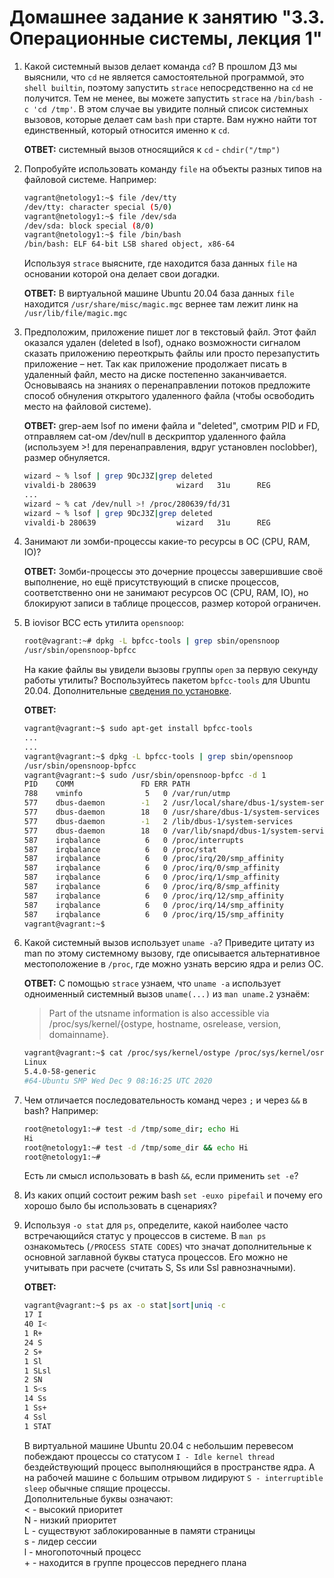# Домашнее задание к занятию "3.3. Операционные системы, лекция 1"

1. Какой системный вызов делает команда `cd`? В прошлом ДЗ мы выяснили, что `cd` не является самостоятельной  программой, это `shell builtin`, поэтому запустить `strace` непосредственно на `cd` не получится. Тем не менее, вы можете запустить `strace` на `/bin/bash -c 'cd /tmp'`. В этом случае вы увидите полный список системных вызовов, которые делает сам `bash` при старте. Вам нужно найти тот единственный, который относится именно к `cd`.  

    __ОТВЕТ:__ системный вызов относящийся к `cd` - `chdir("/tmp")`  

2. Попробуйте использовать команду `file` на объекты разных типов на файловой системе. Например:

    ```bash
    vagrant@netology1:~$ file /dev/tty
    /dev/tty: character special (5/0)
    vagrant@netology1:~$ file /dev/sda
    /dev/sda: block special (8/0)
    vagrant@netology1:~$ file /bin/bash
    /bin/bash: ELF 64-bit LSB shared object, x86-64
    ```

    Используя `strace` выясните, где находится база данных `file` на основании которой она делает свои догадки.  

    __ОТВЕТ:__ В виртуальной машине Ubuntu 20.04 база данных `file` находится `/usr/share/misc/magic.mgc` вернее там лежит линк на `/usr/lib/file/magic.mgc`  

3. Предположим, приложение пишет лог в текстовый файл. Этот файл оказался удален (deleted в lsof), однако возможности сигналом сказать приложению переоткрыть файлы или просто перезапустить приложение – нет. Так как приложение продолжает писать в удаленный файл, место на диске постепенно заканчивается. Основываясь на знаниях о перенаправлении потоков предложите способ обнуления открытого удаленного файла (чтобы освободить место на файловой системе).  

    __ОТВЕТ:__ grep-аем lsof по имени файла и "deleted", смотрим PID и FD, отправляем cat-ом /dev/null в дескриптор удаленного файла (используем >! для перенаправления, вдруг установлен noclobber), размер обнуляется.

    ```bash
    wizard ~ % lsof | grep 9DcJ3Z|grep deleted
    vivaldi-b 280639                  wizard   31u      REG                8,2    2101329    2097522 /tmp/..com.vivaldi.Vivaldi.9DcJ3Z (deleted)
    ...
    wizard ~ % cat /dev/null >! /proc/280639/fd/31
    wizard ~ % lsof | grep 9DcJ3Z|grep deleted
    vivaldi-b 280639                  wizard   31u      REG                8,2          0    2097522 /tmp/..com.vivaldi.Vivaldi.9DcJ3Z (deleted)
    ```

4. Занимают ли зомби-процессы какие-то ресурсы в ОС (CPU, RAM, IO)?  

    __ОТВЕТ:__ Зомби-процессы это дочерние процессы завершившие своё выполнение, но ещё присутствующий в списке процессов, соответственно они не занимают ресурсов ОС (CPU, RAM, IO), но блокируют записи в таблице процессов, размер которой ограничен.

5. В iovisor BCC есть утилита `opensnoop`:

    ```bash
    root@vagrant:~# dpkg -L bpfcc-tools | grep sbin/opensnoop
    /usr/sbin/opensnoop-bpfcc
    ```

    На какие файлы вы увидели вызовы группы `open` за первую секунду работы утилиты? Воспользуйтесь пакетом `bpfcc-tools` для Ubuntu 20.04. Дополнительные [сведения по установке](https://github.com/iovisor/bcc/blob/master/INSTALL.md).  

    __ОТВЕТ:__

    ```bash
    vagrant@vagrant:~$ sudo apt-get install bpfcc-tools
    ...
    ...
    vagrant@vagrant:~$ dpkg -L bpfcc-tools | grep sbin/opensnoop
    /usr/sbin/opensnoop-bpfcc
    vagrant@vagrant:~$ sudo /usr/sbin/opensnoop-bpfcc -d 1
    PID    COMM               FD ERR PATH
    788    vminfo              5   0 /var/run/utmp
    577    dbus-daemon        -1   2 /usr/local/share/dbus-1/system-services
    577    dbus-daemon        18   0 /usr/share/dbus-1/system-services
    577    dbus-daemon        -1   2 /lib/dbus-1/system-services
    577    dbus-daemon        18   0 /var/lib/snapd/dbus-1/system-services/
    587    irqbalance          6   0 /proc/interrupts
    587    irqbalance          6   0 /proc/stat
    587    irqbalance          6   0 /proc/irq/20/smp_affinity
    587    irqbalance          6   0 /proc/irq/0/smp_affinity
    587    irqbalance          6   0 /proc/irq/1/smp_affinity
    587    irqbalance          6   0 /proc/irq/8/smp_affinity
    587    irqbalance          6   0 /proc/irq/12/smp_affinity
    587    irqbalance          6   0 /proc/irq/14/smp_affinity
    587    irqbalance          6   0 /proc/irq/15/smp_affinity
    vagrant@vagrant:~$
    ```

6. Какой системный вызов использует `uname -a`? Приведите цитату из man по этому системному вызову, где описывается альтернативное местоположение в `/proc`, где можно узнать версию ядра и релиз ОС.  

    __ОТВЕТ:__ С помощью `strace` узнаем, что `uname -a` использует одноименный системный вызов `uname(...)` из `man uname.2` узнаём:
    > Part of the utsname information is also accessible via /proc/sys/kernel/{ostype, hostname, osrelease, version, domainname}.  

    ```bash
    vagrant@vagrant:~$ cat /proc/sys/kernel/ostype /proc/sys/kernel/osrelease /proc/sys/kernel/version
    Linux
    5.4.0-58-generic
    #64-Ubuntu SMP Wed Dec 9 08:16:25 UTC 2020
    ```  

7. Чем отличается последовательность команд через `;` и через `&&` в bash? Например:

    ```bash
    root@netology1:~# test -d /tmp/some_dir; echo Hi
    Hi
    root@netology1:~# test -d /tmp/some_dir && echo Hi
    root@netology1:~#
    ```

    Есть ли смысл использовать в bash `&&`, если применить `set -e`?  

8. Из каких опций состоит режим bash `set -euxo pipefail` и почему его хорошо было бы использовать в сценариях?

9.  Используя `-o stat` для `ps`, определите, какой наиболее часто встречающийся статус у процессов в системе. В `man ps` ознакомьтесь (`/PROCESS STATE CODES`) что значат дополнительные к основной заглавной буквы статуса процессов. Его можно не учитывать при расчете (считать S, Ss или Ssl равнозначными).  

    __ОТВЕТ:__

    ```bash
    vagrant@vagrant:~$ ps ax -o stat|sort|uniq -c
    17 I
    40 I<
    1 R+
    24 S
    2 S+
    1 Sl
    1 SLsl
    2 SN
    1 S<s
    14 Ss
    1 Ss+
    4 Ssl
    1 STAT
    ```

    В виртуальной машине Ubuntu 20.04 с небольшим перевесом побеждают процессы со статусом `I - Idle kernel thread` бездействующий процесс выполняющийся в пространстве ядра. А на рабочей машине с большим отрывом лидируют `S - interruptible sleep` обычные спящие процессы.  
    Дополнительные буквы означают:  
    < - высокий приоритет  
    N - низкий приоритет  
    L - существуют заблокированные в памяти страницы  
    s - лидер сессии  
    l - многопоточный процесс  
   \+ - находится в группе процессов переднего плана  
